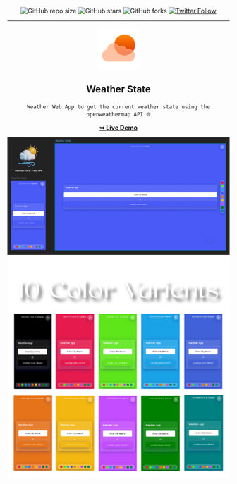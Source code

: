 <div align="center">

  ![GitHub repo size](https://img.shields.io/github/repo-size/codeaashu/Weather-State)
  ![GitHub stars](https://img.shields.io/github/stars/codeaashu/Weather-State?style=social)
  ![GitHub forks](https://img.shields.io/github/forks/codeaashu/Weather-State?style=social)
[![Twitter Follow](https://img.shields.io/twitter/follow/warrior_aashuu?style=social)](https://twitter.com/intent/follow?screen_name=warrior_aashuu) <hr>
  
  <img src="./icons/favicon.svg" />

  <h2 align="center">Weather State</h2>

 `Weather Web App to get the current weather state using the openweathermap API 🌐`

  <a href="https://weatherstate.vercel.app/"><strong>➥ Live Demo</strong></a>

<img src="./icons/Preview.png" />
<img src="./icons/theme.png" />

</div>
